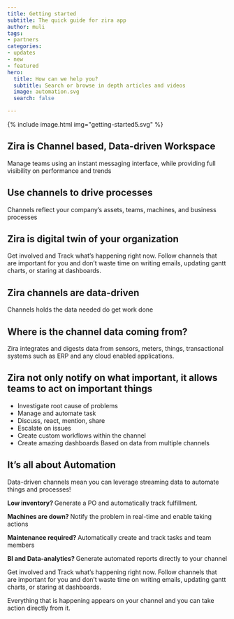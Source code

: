 ```yaml
---
title: Getting started
subtitle: The quick guide for zira app
author: muli
tags:
- partners
categories:
- updates
- new
- featured
hero:
  title: How can we help you?
  subtitle: Search or browse in depth articles and videos
  image: automation.svg
  search: false

---
```

{% include image.html img="getting-started5.svg" %}

## Zira is Channel based, Data-driven Workspace

Manage teams using an instant messaging interface, while providing full visibility on performance and trends

## Use channels to drive processes

Channels reflect your company’s assets, teams, machines, and business processes

## Zira is digital twin of your organization

Get involved and Track what’s happening right now. Follow channels that are important for you and don’t waste time on writing emails, updating gantt charts, or staring at dashboards.

## Zira channels are data-driven

Channels holds the data needed do get work done

## Where is the channel data coming from?

Zira integrates and digests data from sensors, meters, things, transactional systems such as ERP and any cloud enabled applications.

## Zira not only notify on what important, it allows teams to act on important things

* Investigate root cause of problems
* Manage and automate task
* Discuss, react, mention, share
* Escalate on issues
* Create custom workflows within the channel
* Create amazing dashboards Based on data from multiple channels

## It’s all about Automation

Data-driven channels mean you can leverage streaming data to automate things and processes!

<p class="uk-text-small"><b>Low inventory? </b> Generate a PO and automatically track fulfillment.</p>
<p class="uk-text-small"><b>Machines are down? </b> Notify the problem in real-time and enable taking
actions</p>
<p class="uk-text-small"><b>Maintenance required? </b> Automatically create and track tasks and team members
</p>
<p class="uk-text-small"><b>BI and Data-analytics? </b> Generate automated reports directly to your channel
</p>

Get involved and Track what’s happening right now.
Follow channels that are important for you and don’t waste time on writing emails, updating gantt
charts, or staring at dashboards.

Everything that is happening appears on your channel and you can take
action directly from it.